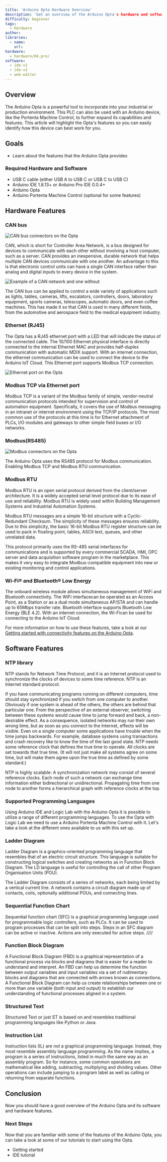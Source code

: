 ```yaml
---
title: 'Arduino Opta Hardware Overview'
description: 'Get an overview of the Arduino Opta's hardware and software features'
difficulty: beginner
tags:
  - Hardware
author: 
libraries:
  - name: 
    url: 
hardware:
  - hardware/04.pro/
software:
  - ide-v1
  - ide-v2
  - web-editor
---
```


## Overview

The Arduino Opta is a powerful tool to incorporate into your industrial or production environment. This PLC can also be used with an Arduino device, like the Portenta Machine Control, to further expand its capabilities and features. This article will highlight the Opta's features so you can easily identify how this device can best work for you.

## Goals

- Learn about the features that the Arduino Opta provides

### Required Hardware and Software

- USB C cable (either USB A to USB C or USB C to USB C)
- Arduino IDE 1.8.13+  or Arduino Pro IDE 0.0.4+ 
- Arduino Opta
- Arduino Portenta Machine Control (optional for some features)

## Hardware Features

### CAN bus

![CAN bus connectors on the Opta]()

CAN, which is short for Controller Area Network, is a bus designed for devices to communicate with each other without involving a host computer, such as a server. CAN provides an inexpensive, durable network that helps multiple CAN devices communicate with one another. An advantage to this is that electronic control units can have a single CAN interface rather than analog and digital inputs to every device in the system. 

![Example of a CAN network and one without]()

The CAN bus can be applied to control a wide variety of applications such as lights, tables, cameras, lifts, escalators, controllers, doors, laboratory equipment, sports cameras, telescopes, automatic doors, and even coffee machines. This has made it so that CAN is used in many different fields, from the automotive and aerospace field to the medical equipment industry.

### Ethernet (RJ45)

The Opta has a RJ45 ethernet port with a LED that will indicate the status of the connected cable. The 10/100 Ethernet physical interface is directly connected to the internal Ethernet MAC and provides half-duplex communication with automatic MDIX support. With an internet connection, the ethernet communication can be used to connect the device to the Arduino IoT Cloud. This Ethernet port supports Modbus TCP connection.

![Ethernet port on the Opta]()

### Modbus TCP via Ethernet port

Modbus TCP is a variant of the Modbus family of simple, vendor-neutral communication protocols intended for supervision and control of automation equipment. Specifically, it covers the use of Modbus messaging in an intranet or internet environment using the TCP/IP protocols. The most common use of the protocols at this time is for Ethernet attachment of PLCs, I/O modules and gateways to other simple field buses or I/O networks.

### Modbus(RS485)

![Modbus connectors on the Opta]()

The Arduino Opta uses the RS485 protocol for Modbus communication. Enabling Modbus TCP and Modbus RTU communication.

### Modbus RTU

Modbus RTU is an open serial protocol derived from the client/server architecture. It is a widely accepted serial level protocol due to its ease of use and reliability. Modbus RTU is widely used within Building Management Systems and Industrial Automation Systems.

Modbus RTU messages are a simple 16-bit structure with a Cyclic-Redundant Checksum. The simplicity of these messages ensures reliability. Due to this simplicity, the basic 16-bit Modbus RTU register structure can be used to pack in floating point, tables, ASCII text, queues, and other unrelated data.

This protocol primarily uses the RS-485 serial interfaces for communications and is supported by every commercial SCADA, HMI, OPC server and data acquisition software program in the marketplace. This makes it very easy to integrate Modbus-compatible equipment into new or existing monitoring and control applications.

### Wi-Fi® and Bluetooth® Low Energy

The onboard wireless module allows simultaneous management of WiFi and Bluetooth connectivity. The WiFi interfacecan be operated as an Access Point, as a Station or as a dual mode simultaneous AP/STA and can handle up to 65Mbps transfer rate. Bluetooth interface supports Bluetooth Low Energy (BLE 4.2). With an internet connection, the Wi-Fican be used for connecting to the Arduino IoT Cloud.

For more information on how to use these features, take a look at our [Getting started with connectivity features on the Arduino Opta]().

## Software Features

### NTP library

NTP stands for Network Time Protocol, and it is an Internet protocol used to synchronize the clocks of devices to some time reference. NTP is an Internet standard protocol.

If you have communicating programs running on different computers, time should stay synchronized if you switch from one computer to another. Obviously if one system is ahead of the others, the others are behind that particular one. From the perspective of an external observer, switching between these systems would cause time to jump forward and back, a non-desirable effect. As a consequence, isolated networks may run their own wrong time, but as soon as you connect to the Internet, effects will be visible. Even on a single computer some applications have trouble when the time jumps backwards. For example, database systems using transactions and crash recovery like to know the time of the last good state. NTP needs some reference clock that defines the true time to operate. All clocks are set towards that true time. (It will not just make all systems agree on some time, but will make them agree upon the true time as defined by some standard.)

NTP is highly scalable: A synchronization network may consist of several reference clocks. Each node of such a network can exchange time information either bidirectional or unidirectional. Propagating time from one node to another forms a hierarchical graph with reference clocks at the top.

### Supported Programming Languages

Using Arduino IDE and Logic Lab with the Arduino Opta it is possible to utilize a range of different programming languages. To use the Opta with Logic Lab we need to use a Arduino Portenta Machine Control with it. Let's take a look at the different ones available to us with this set up.

### Ladder Diagram

Ladder Diagram is a graphics-oriented programming language that resembles that of an electric circuit structure. This language is suitable for constructing logical switches and creating networks as in Function Block Diagram. The LD language is useful for controlling the call of other Program Organisation Units (POU).

The Ladder Diagram consists of a series of networks, each being limited by a vertical current line. A network contains a circuit diagram made up of contacts, coils, optionally additional POUs, and connecting lines.

### Sequential Function Chart

Sequential function chart (SFC) is a graphical programming language used for programmable logic controllers, such as PLCs. It can be used to program processes that can be split into steps. Steps in an SFC diagram can be active or inactive. Actions are only executed for active steps. ////

### Function Block Diagram

A Functional Block Diagram (FBD) is a graphical representation of a functional process via blocks and diagrams that is easier for a reader to understand and interpret. An FBD can help us determine the function between output variables and input variables via a set of rudimentary blocks and diagrams that are connected with arrows known as connections. A Functional Block Diagram can help us create relationships between one or more than one variable (both input and output) to establish our understanding of functional processes aligned in a system.

### Structured Text

Structured Text or just ST is based on and resembles traditional programming languages like Python or Java.

### Instruction List

Instruction lists (IL) are not a graphical programming language. Instead, they most resemble assembly language programming. As the name implies, a program is a series of instructions, listed in much the same way as an assembly program. So for instance, some common operations are mathematical like adding, subtracting, multiplying and dividing values. Other operations can include jumping to a program label as well as calling or returning from separate functions.

## Conclusion

Now you should have a good overview of the Arduino Opta and its software and hardware features. 

### Next Steps

Now that you are familiar with some of the features of the Arduino Opta, you can take a look at some of our tutorials to start using the Opta.

- Getting started
- IDE tutorial
